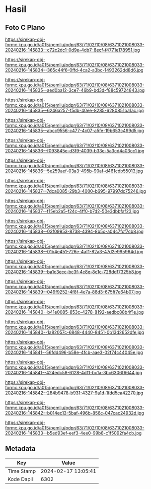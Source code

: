 # Hasil

## Foto C Plano

https://sirekap-obj-formc.kpu.go.id/a015/pemilu/pdpr/63/71/02/10/08/6371021008033-20240216-145833--c72c2dc1-0d9e-4db7-8ecf-f4771e178951.jpg

https://sirekap-obj-formc.kpu.go.id/a015/pemilu/pdpr/63/71/02/10/08/6371021008033-20240216-145834--365c44f6-0ffd-4ca2-a3bc-1493262dd8d6.jpg

https://sirekap-obj-formc.kpu.go.id/a015/pemilu/pdpr/63/71/02/10/08/6371021008033-20240216-145835--aed0ba12-3ce7-46b9-bd3d-f88c59724843.jpg

https://sirekap-obj-formc.kpu.go.id/a015/pemilu/pdpr/63/71/02/10/08/6371021008033-20240216-145835--6246a257-f5db-40ee-8285-6280851ba1ac.jpg

https://sirekap-obj-formc.kpu.go.id/a015/pemilu/pdpr/63/71/02/10/08/6371021008033-20240216-145835--abcc9556-c477-4c07-a5fe-19b653c499d5.jpg

https://sirekap-obj-formc.kpu.go.id/a015/pemilu/pdpr/63/71/02/10/08/6371021008033-20240216-145836--f093845e-d3f9-4039-b33e-5a3cd4a03cc1.jpg

https://sirekap-obj-formc.kpu.go.id/a015/pemilu/pdpr/63/71/02/10/08/6371021008033-20240216-145836--5e259aef-03a3-495b-90af-d461cdb55013.jpg

https://sirekap-obj-formc.kpu.go.id/a015/pemilu/pdpr/63/71/02/10/08/6371021008033-20240216-145837--7dca0085-29b3-4000-b695-97997dc75246.jpg

https://sirekap-obj-formc.kpu.go.id/a015/pemilu/pdpr/63/71/02/10/08/6371021008033-20240216-145837--f15eb2a5-f24c-4ff0-b7d2-50e3dbbfaf23.jpg

https://sirekap-obj-formc.kpu.go.id/a015/pemilu/pdpr/63/71/02/10/08/6371021008033-20240216-145838--03f09953-8738-4394-8b5c-a04c7fcf7cb8.jpg

https://sirekap-obj-formc.kpu.go.id/a015/pemilu/pdpr/63/71/02/10/08/6371021008033-20240216-145838--01b4e451-726e-4af1-82a3-47d2e995964d.jpg

https://sirekap-obj-formc.kpu.go.id/a015/pemilu/pdpr/63/71/02/10/08/6371021008033-20240216-145839--ba1c3ecc-bc3f-4c8e-8c1c-728ddf7325b8.jpg

https://sirekap-obj-formc.kpu.go.id/a015/pemilu/pdpr/63/71/02/10/08/6371021008033-20240216-145839--049f9252-4f8f-4e7a-88d3-675ff7e64b07.jpg

https://sirekap-obj-formc.kpu.go.id/a015/pemilu/pdpr/63/71/02/10/08/6371021008033-20240216-145840--b41e0085-853c-4278-8192-aedbc88b4f1e.jpg

https://sirekap-obj-formc.kpu.go.id/a015/pemilu/pdpr/63/71/02/10/08/6371021008033-20240216-145840--1a82057c-6848-4440-8451-0b13d2652dfe.jpg

https://sirekap-obj-formc.kpu.go.id/a015/pemilu/pdpr/63/71/02/10/08/6371021008033-20240216-145841--56fdd496-b58e-4fcb-aae3-02f74c44045e.jpg

https://sirekap-obj-formc.kpu.go.id/a015/pemilu/pdpr/63/71/02/10/08/6371021008033-20240216-145841--424edc58-6128-4d11-bc1a-3bc6306f6644.jpg

https://sirekap-obj-formc.kpu.go.id/a015/pemilu/pdpr/63/71/02/10/08/6371021008033-20240216-145842--284b9478-b931-4327-9a1d-1fdd5ca42270.jpg

https://sirekap-obj-formc.kpu.go.id/a015/pemilu/pdpr/63/71/02/10/08/6371021008033-20240216-145842--b014ec13-5baf-496b-856c-047cac24932d.jpg

https://sirekap-obj-formc.kpu.go.id/a015/pemilu/pdpr/63/71/02/10/08/6371021008033-20240216-145833--b5ed93ef-eef3-4ee0-99b8-c1f5092fa4cb.jpg


## Metadata

| Key        | Value               |
| ---------- | ------------------- |
| Time Stamp | 2024-02-17 13:05:41 |
| Kode Dapil | 6302                |



